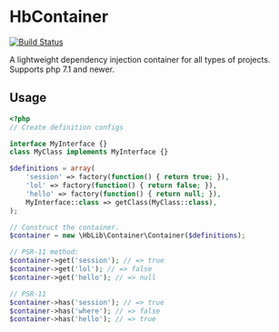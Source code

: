 # HbContainer

[![Build Status](https://travis-ci.org/hultberg/hbcontainer.svg?branch=master)](https://travis-ci.org/hultberg/hbcontainer)

A lightweight dependency injection container for all types of projects. Supports php 7.1 and newer.

## Usage

```php
<?php
// Create definition configs

interface MyInterface {}
class MyClass implements MyInterface {}

$definitions = array(
    'session' => factory(function() { return true; }),
    'lol' => factory(function() { return false; }),
    'hello' => factory(function() { return null; }),
    MyInterface::class => getClass(MyClass::class),
);

// Construct the container.
$container = new \HbLib\Container\Container($definitions);

// PSR-11 method:
$container->get('session'); // => true
$container->get('lol'); // => false
$container->get('hello'); // => null

// PSR-11
$container->has('session'); // => true
$container->has('where'); // => false
$container->has('hello'); // => true
```

